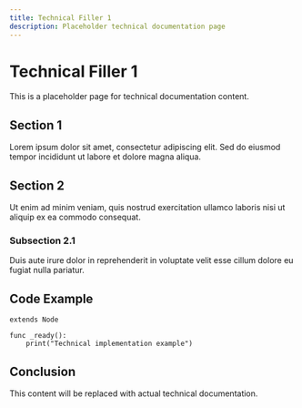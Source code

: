 ```yaml
---
title: Technical Filler 1
description: Placeholder technical documentation page
---
```


# Technical Filler 1

This is a placeholder page for technical documentation content.

## Section 1

Lorem ipsum dolor sit amet, consectetur adipiscing elit. Sed do eiusmod tempor incididunt ut labore et dolore magna aliqua.

## Section 2

Ut enim ad minim veniam, quis nostrud exercitation ullamco laboris nisi ut aliquip ex ea commodo consequat.

### Subsection 2.1

Duis aute irure dolor in reprehenderit in voluptate velit esse cillum dolore eu fugiat nulla pariatur.

## Code Example

```gdscript
extends Node

func _ready():
    print("Technical implementation example")
```

## Conclusion

This content will be replaced with actual technical documentation.
